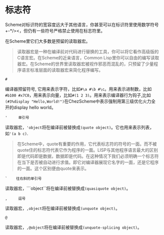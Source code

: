 # 标志符

Scheme对标识符的宽容度远大于其他语言，你甚至可以在标识符里使用数学符号+-*/><，但仍有一些符号严格禁止使用在标志符里。

在Scheme里它们大多数是预留的读取器宏。

> 读取器宏是一种在编译前对代码进行替换的工具，你可以将它看作高级版的C语言宏。在Scheme的近亲语言，Common Lisp里你可以自由的编写读取器宏。在Scheme的世界里读取器宏被视作邪恶而混乱的，只预留了少量程序语言标准层面的读取器宏来简化程序编写。

```
#                    
```

编译器预留符号, 它用来表示字符，比如`#\a #\b #\c`。用来表示进制数，比如`#b100 #x7C0`，用来表示向量，比如`#(1 2 3)`。用来表示编译器行为钩子,比如`(#3%display "Hello,World!")`在ChezScheme中表示强制用第三级优化火力全开的display hello world。

```
'     单引号
```
读取器宏，`'object`将在编译前被替换成`(quote object)`。它也用来表示列表，如`'(a b c)`. 

> 在Scheme中，quote有重要的作用，它代表标志符的符号的一面。而不被quote住的标志符代表它作为程序的一面。LISP与其他程序语言最大的区别即是代码即是数据，数据即是代码。在这种情况下我们必须明确一个标志符在当下是否被自动进行求值。即它对编译器展现它名字的一面，还是它程序的一面。这个区别便由quote来表示。 

```
`    往右斜的单引号
```
读取器宏，```object``将在编译前被替换成`(quasiquote object)`。

```
,     逗号
```
读取器宏，`,object`将在编译前被替换成`(unquote object)`。

```
@  
```
读取器宏，`,@object`将在编译前被替换成`(unquote-splicing object)`。